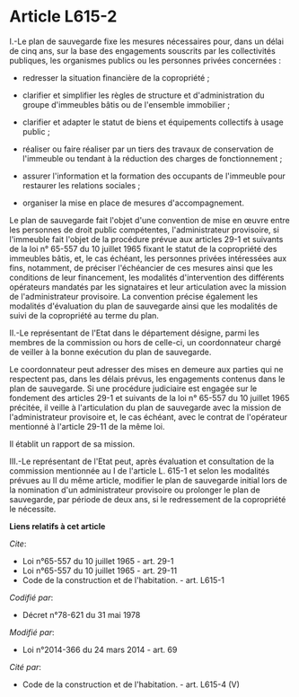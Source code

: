 # Article L615-2

I.-Le plan de sauvegarde fixe les mesures nécessaires pour, dans un délai de cinq ans, sur la base des engagements souscrits
par les collectivités publiques, les organismes publics ou les personnes privées concernées :

- redresser la situation financière de la copropriété ;

- clarifier et simplifier les règles de structure et d'administration du groupe d'immeubles bâtis ou de l'ensemble
immobilier ;

- clarifier et adapter le statut de biens et équipements collectifs à usage public ;

- réaliser ou faire réaliser par un tiers des travaux de conservation de l'immeuble ou tendant à la réduction des charges de
fonctionnement ;

- assurer l'information et la formation des occupants de l'immeuble pour restaurer les relations sociales ;

- organiser la mise en place de mesures d'accompagnement. 

Le plan de sauvegarde fait l'objet d'une convention de mise en œuvre entre les personnes de droit public compétentes,
l'administrateur provisoire, si l'immeuble fait l'objet de la procédure prévue aux articles 29-1 et suivants de la loi n°
65-557 du 10 juillet 1965 fixant le statut de la copropriété des immeubles bâtis, et, le cas échéant, les personnes privées
intéressées aux fins, notamment, de préciser l'échéancier de ces mesures ainsi que les conditions de leur financement, les
modalités d'intervention des différents opérateurs mandatés par les signataires et leur articulation avec la mission de
l'administrateur provisoire. La convention précise également les modalités d'évaluation du plan de sauvegarde ainsi que les
modalités de suivi de la copropriété au terme du plan. 

II.-Le représentant de l'Etat dans le département désigne, parmi les membres de la commission ou hors de celle-ci, un
coordonnateur chargé de veiller à la bonne exécution du plan de sauvegarde. 

Le coordonnateur peut adresser des mises en demeure aux parties qui ne respectent pas, dans les délais prévus, les
engagements contenus dans le plan de sauvegarde. Si une procédure judiciaire est engagée sur le fondement des articles 29-1
et suivants de la loi n° 65-557 du 10 juillet 1965 précitée, il veille à l'articulation du plan de sauvegarde avec la mission
de l'administrateur provisoire et, le cas échéant, avec le contrat de l'opérateur mentionné à l'article 29-11 de la même
loi. 

Il établit un rapport de sa mission. 

III.-Le représentant de l'Etat peut, après évaluation et consultation de la commission mentionnée au I de l'article L. 615-1
et selon les modalités prévues au II du même article, modifier le plan de sauvegarde initial lors de la nomination d'un
administrateur provisoire ou prolonger le plan de sauvegarde, par période de deux ans, si le redressement de la copropriété
le nécessite.

**Liens relatifs à cet article**

_Cite_:

  - Loi n°65-557 du 10 juillet 1965 - art. 29-1
  - Loi n°65-557 du 10 juillet 1965 - art. 29-11
  - Code de la construction et de l'habitation. - art. L615-1

_Codifié par_:

  - Décret n°78-621 du 31 mai 1978

_Modifié par_:

  - Loi n°2014-366 du 24 mars 2014 - art. 69

_Cité par_:

  - Code de la construction et de l'habitation. - art. L615-4 (V)
